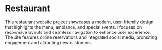 # Restaurant
This restaurant website project showcases a modern, user-friendly design that highlights the menu, ambiance, and special events. I focused on responsive layouts and seamless navigation to enhance user experience. The site features online reservations and integrated social media, promoting engagement and attracting new customers. 
